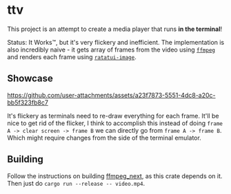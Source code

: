 # ttv

This project is an attempt to create a media player that runs **in the terminal**!

Status: It Works™, but it's very flickery and inefficient. The implementation is also incredibly naive - it gets array of frames from the video using [`ffmpeg`](https://ffmpeg.org/) and renders each frame using [`ratatui-image`](https://crates.io/crates/ratatui-image).

## Showcase

https://github.com/user-attachments/assets/a23f7873-5551-4dc8-a20c-bb5f323fb8c7

It's flickery as terminals need to re-draw everything for each frame. It'll be nice to get rid of the flicker, I think to accomplish this instead of doing `frame A -> clear screen -> frame B` we can directly go from `frame A -> frame B`. Which might require changes from the side of the terminal emulator.

## Building

Follow the instructions on building [ffmpeg_next](https://github.com/zmwangx/rust-ffmpeg/wiki/Notes-on-building), as this crate depends on it. Then just do `cargo run --release -- video.mp4`.
